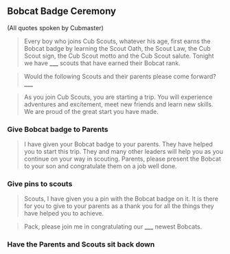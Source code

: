 ## Bobcat Badge Ceremony
(All quotes spoken by Cubmaster)

> Every boy who joins Cub Scouts, whatever his age, first earns the Bobcat badge by learning the Scout Oath, the Scout Law, the Cub Scout sign, the Cub Scout motto and the Cub Scout salute. Tonight we have **___** scouts that have earned their Bobcat rank.

> Would the following Scouts and their parents please come forward? **___**

> As you join Cub Scouts, you are starting a trip. You will experience adventures and excitement, meet new friends and learn new skills. We are proud of the great start you have made.

### Give Bobcat badge to Parents

> I have given your Bobcat badge to your parents. They have helped you to start this trip. They and many other leaders will help you as you continue on your way in scouting. Parents, please present the Bobcat to your son and congratulate them on a job well done.

### Give pins to scouts

> Scouts, I have given you a pin with the Bobcat badge on it. It is there for you to give to your parents as a thank you for all the things they have helped you to achieve.

> Pack, please join me in congratulating our **___** newest Bobcats.

### Have the Parents and Scouts sit back down

